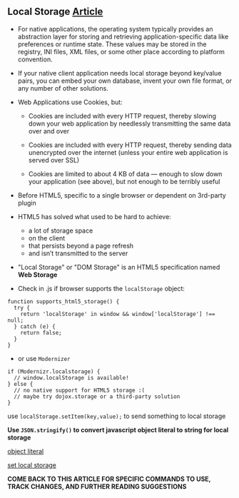 ## Local Storage [Article](http://diveinto.html5doctor.com/storage.html)

- For native applications, the operating system typically provides an abstraction layer for storing and retrieving application-specific data like preferences or runtime state. These values may be stored in the registry, INI files, XML files, or some other place according to platform convention. 

- If your native client application needs local storage beyond key/value pairs, you can embed your own database, invent your own file format, or any number of other solutions.

- Web Applications use Cookies, but:
    - Cookies are included with every HTTP request, thereby slowing down your web application by needlessly transmitting the same data over and over

    - Cookies are included with every HTTP request, thereby sending data unencrypted over the internet (unless your entire web application is served over SSL)

    - Cookies are limited to about 4 KB of data — enough to slow down your application (see above), but not enough to be terribly useful

- Before HTML5, specific to a single browser or dependent on 3rd-party plugin

- HTML5 has solved what used to be hard to achieve:
    - a lot of storage space
    - on the client
    - that persists beyond a page refresh
    - and isn’t transmitted to the server

- "Local Storage" or "DOM Storage" is an HTML5 specification named **Web Storage**

- Check in .js if browser supports the `localStorage` object:
```
function supports_html5_storage() {
  try {
    return 'localStorage' in window && window['localStorage'] !== null;
  } catch (e) {
    return false;
  }
}
```
- or use `Modernizer`
```
if (Modernizr.localstorage) {
  // window.localStorage is available!
} else {
  // no native support for HTML5 storage :(
  // maybe try dojox.storage or a third-party solution
}
```
use `localStorage.setItem(key,value);` to send something to local storage

**Use `JSON.stringify()` to convert javascript object literal to string for local storage**

[object literal](./images/object-literal.png)

[set local storage](./images/set-local-storage.png)


**COME BACK TO THIS ARTICLE FOR SPECIFIC COMMANDS TO USE, TRACK CHANGES, AND FURTHER READING SUGGESTIONS**
